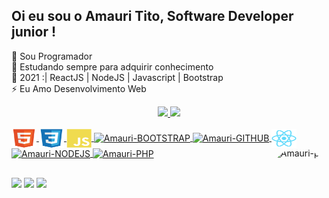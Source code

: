 ## Oi eu sou o Amauri Tito,  Software Developer junior !

<!--SITE EMOJI: https://emojipedia.org/search/?q=bag-->
🌱 Sou Programador <br>
👯 Estudando sempre para adquirir conhecimento <br>
🥅 2021 :| ReactJS | NodeJS | Javascript | Bootstrap <br>
⚡ Eu Amo Desenvolvimento Web
<br>
<div align="center">
  <a href="https://github.com/AmauriDraken">
  <img height="180em" src="https://github-readme-stats.vercel.app/api?username=AmauriDraken&show_icons=true&theme=dark&include_all_commits=true&count_private=true"/>
  <img height="180em" src="https://github-readme-stats.vercel.app/api/top-langs/?username=AmauriDraken&layout=compact&langs_count=7&theme=dark"/>
</div>
<div style="display: inline_block"><br>
  
<!--SITE PARA PEGAR ICONE: https://devicon.dev -->
  <img align="center" alt="Amauri-HTML" height="30" width="40" src="https://raw.githubusercontent.com/devicons/devicon/master/icons/html5/html5-original.svg">
  <img align="center" alt="Amauri-CSS" height="30" width="40" src="https://raw.githubusercontent.com/devicons/devicon/master/icons/css3/css3-original.svg">
  <img align="center" alt="Amauri-Js" height="30" width="40" src="https://raw.githubusercontent.com/devicons/devicon/master/icons/javascript/javascript-plain.svg">
  <img align="center" alt="Amauri-BOOTSTRAP" height="30" width="40" src="https://cdn.jsdelivr.net/gh/devicons/devicon/icons/bootstrap/bootstrap-plain.svg">
  <img align="center" alt="Amauri-GITHUB" height="30" width="40" src="https://cdn.jsdelivr.net/gh/devicons/devicon/icons/github/github-original.svg">
  <img align="center" alt="Amauri-React" height="30" width="40" src="https://raw.githubusercontent.com/devicons/devicon/master/icons/react/react-original.svg">
  <img align="center" alt="Amauri-NODEJS" height="30" width="40" src="https://cdn.jsdelivr.net/gh/devicons/devicon/icons/nodejs/nodejs-plain.svg">
  <img align="center" alt="Amauri-PHP" height="30" width="40" src="https://cdn.jsdelivr.net/gh/devicons/devicon/icons/php/php-original.svg">

  <!--GIF // SITE: https://picrew.me/image_maker/338224 -->
  <img align="right" alt="Amauri-pic" height="150" style="border-radius:50px;" src="https://media.discordapp.net/attachments/720777098234691698/927383764353556570/ezgif.com-gif-maker.gif?width=469&height=469">
</div>
  
  ##
 <!--SITE PARA PEGAR ICONE: https://dev.to/envoy_/150-badges-for-github-pnk -->
<div> 
  <a href="https://www.instagram.com/amauri_arckerman/" target="_blank"><img src="https://img.shields.io/badge/-Instagram-%23E4405F?style=for-the-badge&logo=instagram&logoColor=white" target="_blank"></a>
  <!--
 <a href="#" target="_blank"><img src="https://img.shields.io/badge/Discord-7289DA?style=for-the-badge&logo=discord&logoColor=white" target="_blank"></a>  -->
  <a href = "mailto:amauri.tito07@gmail.com"><img src="https://img.shields.io/badge/-Gmail-%23333?style=for-the-badge&logo=gmail&logoColor=white" target="_blank"></a>
  <a href="https://www.linkedin.com/in/amauri-tito-pereira-junior-0603811a2/" target="_blank"><img src="https://img.shields.io/badge/-LinkedIn-%230077B5?style=for-the-badge&logo=linkedin&logoColor=white" target="_blank"></a> 
</div>
  
